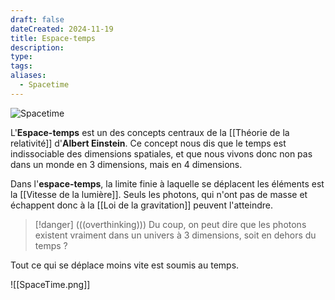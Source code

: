 ```yaml
---
draft: false
dateCreated: 2024-11-19
title: Espace-temps
description: 
type: 
tags: 
aliases:
  - Spacetime
---
```

![Spacetime](https://cdn.midjourney.com/58f15890-eb87-426e-abb4-96224728fa49/0_0.png)

L'**Espace-temps** est un des concepts centraux de la [[Théorie de la relativité]] d'**Albert Einstein**. 
Ce concept nous dis que le temps est indissociable des dimensions spatiales, et que nous vivons donc non pas dans un monde en 3 dimensions, mais en 4 dimensions. 

Dans l'**espace-temps**, la limite finie à laquelle se déplacent les éléments est la [[Vitesse de la lumière]]. Seuls les photons, qui n'ont pas de masse et échappent donc à la [[Loi de la gravitation]] peuvent l'atteindre. 

> [!danger] (((overthinking)))
> Du coup, on peut dire que les photons existent vraiment dans un univers à 3 dimensions, soit en dehors du temps ?

Tout ce qui se déplace moins vite est soumis au temps. 

![[SpaceTime.png]]